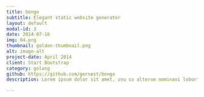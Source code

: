 ```yaml
---
title: bongo
subtitle: Elegant static website generator
layout: default
modal-id: 3
date: 2014-07-16
img: 04.png
thumbnail: golden-thumbnail.png
alt: image-alt
project-date: April 2014
client: Start Bootstrap
category: golang
github: https://github.com/gernest/bongo
description: Lorem ipsum dolor sit amet, usu cu alterum nominavi lobortis. At duo novum diceret. Tantas apeirian vix et, usu sanctus postulant inciderint ut, populo diceret necessitatibus in vim. Cu eum dicam feugiat noluisse.

---
```


